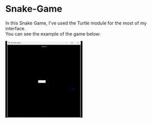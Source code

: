 # Snake-Game

In this Snake Game, I've used the Turtle module for the most of my interface. <br>
You can see the example of the game below: <br>

![JogoCobrinha.gif](public/img/JogoCobrinha.gif)
